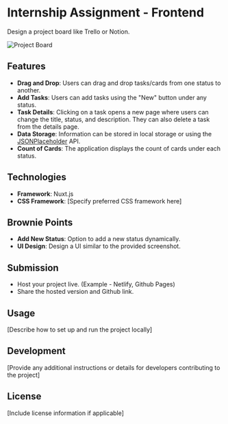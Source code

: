 # Internship Assignment - Frontend

Design a project board like Trello or Notion. 

![Project Board](https://airtribe.notion.site/image/https%3A%2F%2Fs3-us-west-2.amazonaws.com%2Fsecure.notion-static.com%2Fe97efe50-94ea-4ac8-a6c9-fe6db169fd4e%2FScreenshot_2021-05-22_at_12.18.12_AM.png?table=block&id=f5d2a327-9612-4724-8ed9-2556b6a62486&spaceId=af2daf6d-d9ec-48a1-a0b2-f771664bb8bd&width=1670&userId=&cache=v2)

## Features

- **Drag and Drop**: Users can drag and drop tasks/cards from one status to another.
- **Add Tasks**: Users can add tasks using the "New" button under any status.
- **Task Details**: Clicking on a task opens a new page where users can change the title, status, and description. They can also delete a task from the details page.
- **Data Storage**: Information can be stored in local storage or using the [JSONPlaceholder](https://jsonplaceholder.typicode.com/) API.
- **Count of Cards**: The application displays the count of cards under each status.

## Technologies

- **Framework**: Nuxt.js
- **CSS Framework**: [Specify preferred CSS framework here]
  
## Brownie Points

- **Add New Status**: Option to add a new status dynamically.
- **UI Design**: Design a UI similar to the provided screenshot.

## Submission

- Host your project live. (Example - Netlify, Github Pages)
- Share the hosted version and Github link.

## Usage

[Describe how to set up and run the project locally]

## Development

[Provide any additional instructions or details for developers contributing to the project]

## License

[Include license information if applicable]
